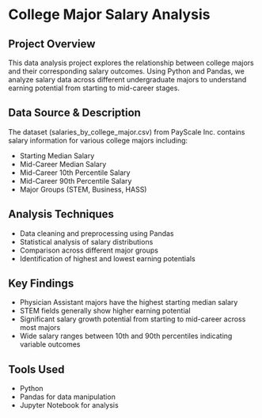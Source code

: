 # College Major Salary Analysis

## Project Overview

This data analysis project explores the relationship between college majors and their corresponding salary outcomes.
Using Python and Pandas, we analyze salary data across different undergraduate majors to understand earning potential
from starting to mid-career stages.

## Data Source & Description

The dataset (salaries_by_college_major.csv) from PayScale Inc. contains salary information for various college majors
including:

- Starting Median Salary
- Mid-Career Median Salary
- Mid-Career 10th Percentile Salary
- Mid-Career 90th Percentile Salary
- Major Groups (STEM, Business, HASS)

## Analysis Techniques

- Data cleaning and preprocessing using Pandas
- Statistical analysis of salary distributions
- Comparison across different major groups
- Identification of highest and lowest earning potentials

## Key Findings

- Physician Assistant majors have the highest starting median salary
- STEM fields generally show higher earning potential
- Significant salary growth potential from starting to mid-career across most majors
- Wide salary ranges between 10th and 90th percentiles indicating variable outcomes

## Tools Used

- Python
- Pandas for data manipulation
- Jupyter Notebook for analysis
